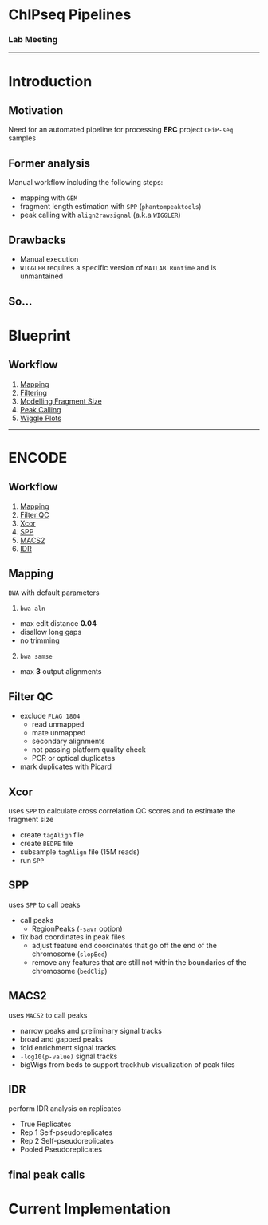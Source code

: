 # ChIPseq Pipelines

### Lab Meeting
<!-- .element: style="margin-top: 1.2em;"-->
------

# Introduction


## Motivation
<!-- .element: style="margin-bottom: 0.6em;"-->

<!-- panel->(blue) -->
Need for an automated pipeline for processing **ERC** project ``CHiP-seq`` samples


## Former analysis
<!-- .element: style="margin-bottom: 0.6em;"-->

<!-- panel -->
<!-- .element: style="margin-bottom: 1em;"-->
Manual workflow including the following steps:

- mapping with ``GEM``
- fragment length estimation with ``SPP`` (``phantompeaktools``)
- peak calling with ``align2rawsignal`` (a.k.a ``WIGGLER``)


## Drawbacks

- Manual execution
- ``WIGGLER`` requires a specific version of ``MATLAB Runtime`` and is unmantained


<!-- .slide: data-background="rgba(0, 0, 0, 1)" -->
<!-- .element: style="color:#ddd;font-size:2em;" -->
So...
------

# Blueprint


## Workflow

1. [Mapping](#/BlueprintMapping)
2. [Filtering](#/BlueprintFiltering)
3. [Modelling Fragment Size](#/BlueprintModellingFragmentSize)
4. [Peak Calling](#/BlueprintPeakCalling)
5. [Wiggle Plots](#/BlueprintWigglePlots)

------

# ENCODE


## Workflow

1. [Mapping](#/ENCODEMapping)
2. [Filter QC](#/ENCODEFilterQC)
3. [Xcor](#/ENCODEXcor)
4. [SPP](#/ENCODESPP)
5. [MACS2](#/ENCODEMACS2)
6. [IDR](#/ENCODEIDR)


## Mapping
<!-- .element: style="margin-bottom: 0.6em;"-->

<!-- panel->(blue) -->
<!-- .element: style="margin-bottom: 2em;"-->
``BWA`` with default parameters

1. ``bwa aln``
  - max edit distance **0.04**
  - disallow long gaps
  - no trimming
<!-- .element: style="margin-bottom: 0.6em;"-->
2. ``bwa samse``
  - max **3** output alignments


## Filter QC

  - exclude ``FLAG 1804``
    * read unmapped
    * mate unmapped
    * secondary alignments
    * not passing platform quality check
    * PCR or optical duplicates
  - mark duplicates with Picard


## Xcor
<!-- .element: style="margin-bottom: 0.6em;"-->

<!-- panel->(blue) -->
<!-- .element: style="margin-bottom: 2em;"-->
uses ``SPP`` to calculate cross correlation QC scores and to estimate the fragment size

  - create ``tagAlign`` file
  - create ``BEDPE`` file
  - subsample ``tagAlign`` file (15M reads)
  - run ``SPP``


## SPP
<!-- .element: style="margin-bottom: 0.6em;"-->

<!-- panel->(blue) -->
<!-- .element: style="margin-bottom: 2em;"-->
uses ``SPP`` to call peaks

  - call peaks
    * RegionPeaks (``-savr`` option)
  - fix bad coordinates in peak files
    * adjust feature end coordinates that go off the end of the chromosome (``slopBed``)
    * remove any features that are still not within the boundaries of the chromosome (``bedClip``)


## MACS2
<!-- .element: style="margin-bottom: 0.6em;"-->

<!-- panel->(blue) -->
<!-- .element: style="margin-bottom: 2em;"-->
uses ``MACS2`` to call peaks

  - narrow peaks and preliminary signal tracks
  - broad and gapped peaks
  - fold enrichment signal tracks
  - ``-log10(p-value)`` signal tracks
  - bigWigs from beds to support trackhub visualization of peak files


## IDR
<!-- .element: style="margin-bottom: 0.6em;"-->

<!-- panel->(blue) -->
<!-- .element: style="margin-bottom: 2em;"-->
perform IDR analysis on replicates

  - True Replicates
  - Rep 1 Self-pseudoreplicates
  - Rep 2 Self-pseudoreplicates
  - Pooled Pseudoreplicates

<!-- panel->(green) -->
<!-- .element: style="margin-top: 2em;"-->
final peak calls
------

# Current Implementation
